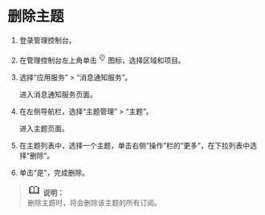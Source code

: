 # 删除主题<a name="smn_ug_48000"></a>

1.  登录管理控制台。
2.  在管理控制台左上角单击![](figures/icon-region.png)图标，选择区域和项目。
3.  选择“应用服务” \> “消息通知服务”。

    进入消息通知服务页面。

4.  在左侧导航栏，选择“主题管理” \> “主题”。

    进入主题页面。

5.  在主题列表中，选择一个主题，单击右侧“操作”栏的“更多”，在下拉列表中选择“删除”。
6.  单击“是”，完成删除。

>![](public_sys-resources/icon-note.gif) **说明：**   
>删除主题时，将会删除该主题的所有订阅。  

